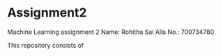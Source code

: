# Assignment2
Machine Learning assignment 2
Name: Rohitha Sai Alla
No.: 700734780

This repository consists of
